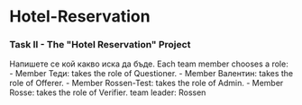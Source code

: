 # Hotel-Reservation
### Task II - The "Hotel Reservation" Project

Напишете се кой какво иска да бъде.
Each team member chooses a role:
	-	Member Теди: takes the role of Questioner.
	-	Member Валентин: takes the role of Offerer.
	-	Member Rossen-Test: takes the role of Admin.
	-	Member Rosse: takes the role of Verifier.
	team leader: Rossen
